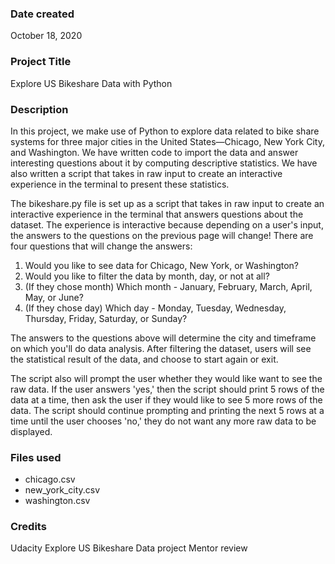 ### Date created
October 18, 2020

### Project Title
Explore US Bikeshare Data with Python

### Description
In this project, we make use of Python to explore data related to bike share systems for three major cities in the United States—Chicago, New York City, and Washington. We have written code to import the data and answer interesting questions about it by computing descriptive statistics. We have also written a script that takes in raw input to create an interactive experience in the terminal to present these statistics.

The bikeshare.py file is set up as a script that takes in raw input to create an interactive experience in the terminal that answers questions about the dataset. The experience is interactive because depending on a user's input, the answers to the questions on the previous page will change! There are four questions that will change the answers:

1. Would you like to see data for Chicago, New York, or Washington?
2. Would you like to filter the data by month, day, or not at all?
3. (If they chose month) Which month - January, February, March, April, May, or June?
4. (If they chose day) Which day - Monday, Tuesday, Wednesday, Thursday, Friday, Saturday, or Sunday?

The answers to the questions above will determine the city and timeframe on which you'll do data analysis. After filtering the dataset, users will see the statistical result of the data, and choose to start again or exit.

The script also will prompt the user whether they would like want to see the raw data. If the user answers 'yes,' then the script should print 5 rows of the data at a time, then ask the user if they would like to see 5 more rows of the data. The script should continue prompting and printing the next 5 rows at a time until the user chooses 'no,' they do not want any more raw data to be displayed.

### Files used
- chicago.csv
- new_york_city.csv
- washington.csv

### Credits
Udacity Explore US Bikeshare Data project
Mentor review
